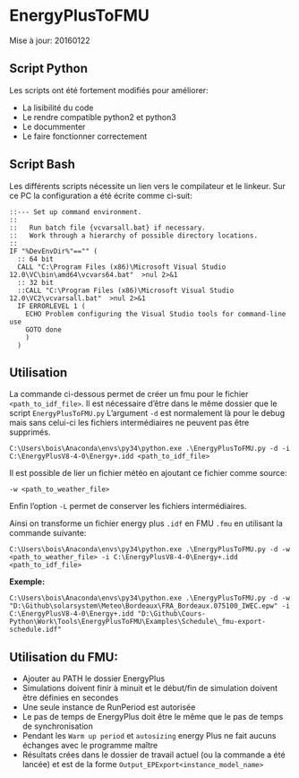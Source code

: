 # EnergyPlusToFMU #

Mise à jour: 20160122

## Script Python ##
Les scripts ont été fortement modifiés pour améliorer:

 - La lisibilité du code
 - Le rendre compatible python2 et python3
 - Le docummenter
 - Le faire fonctionner correctement



## Script Bash ##
Les différents scripts nécessite un lien vers le compilateur et le linkeur.
Sur ce PC la configuration a été écrite comme ci-suit:

    ::--- Set up command environment.
    ::
    ::   Run batch file {vcvarsall.bat} if necessary.
    ::   Work through a hierarchy of possible directory locations.
    ::
    IF "%DevEnvDir%"=="" (
      :: 64 bit
      CALL "C:\Program Files (x86)\Microsoft Visual Studio 12.0\VC\bin\amd64\vcvars64.bat"  >nul 2>&1
      :: 32 bit
      ::CALL "C:\Program Files (x86)\Microsoft Visual Studio 12.0\VC2\vcvarsall.bat"  >nul 2>&1
      IF ERRORLEVEL 1 (
        ECHO Problem configuring the Visual Studio tools for command-line use
        GOTO done
        )
      )



## Utilisation ##
La commande ci-dessous permet de créer un fmu pour le fichier `<path_to_idf_file>`.
Il est nécessaire d’être dans le même dossier que le script `EnergyPlusToFMU.py`
L’argument `-d` est normalement là pour le debug mais sans celui-ci les fichiers
intermédiaires ne peuvent pas être supprimés.

    C:\Users\bois\Anaconda\envs\py34\python.exe .\EnergyPlusToFMU.py -d -i C:\EnergyPlusV8-4-0\Energy+.idd <path_to_idf_file>

Il est possible de lier un fichier météo en ajoutant ce fichier comme source:

    -w <path_to_weather_file>

Enfin l’option `-L` permet de conserver les fichiers intermédiaires.

Ainsi on transforme un fichier energy plus `.idf` en FMU `.fmu` en utilisant la commande suivante:

    C:\Users\bois\Anaconda\envs\py34\python.exe .\EnergyPlusToFMU.py -d -w <path_to_weather_file> -i C:\EnergyPlusV8-4-0\Energy+.idd <path_to_idf_file>

**Exemple:**

    C:\Users\bois\Anaconda\envs\py34\python.exe .\EnergyPlusToFMU.py -d -w "D:\Github\solarsystem\Meteo\Bordeaux\FRA_Bordeaux.075100_IWEC.epw" -i C:\EnergyPlusV8-4-0\Energy+.idd "D:\Github\Cours-Python\Work\Tools\EnergyPlusToFMU\Examples\Schedule\_fmu-export-schedule.idf"


## Utilisation du FMU: ##

 - Ajouter au PATH le dossier EnergyPlus
 - Simulations doivent finir à minuit et le début/fin de simulation doivent être définies en secondes
 - Une seule instance de RunPeriod est autorisée
 - Le pas de temps de EnergyPlus doit être le même que le pas de temps de synchronisation
 - Pendant les `Warm up period` et `autosizing` energy Plus ne fait aucuns échanges avec le programme maître
 - Résultats crées dans le dossier de travail actuel (ou la commande a été lancée) et est de la forme `Output_EPExport<instance_model_name>`



